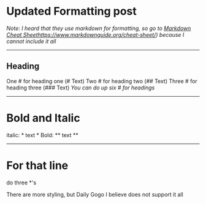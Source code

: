 # Updated Formatting post
*Note: I heard that they use markdown for formatting, so go to [Markdown Cheat Sheet]()https://www.markdownguide.org/cheat-sheet/) because I cannot include it all*
***
## Heading
One # for heading one (# Text)
Two # for heading two (## Text)
Three # for heading three (### Text)
*You can do up six # for headings*
***
# Bold and Italic
italic: * text *
Bold: ** text **
***
# For that line
do three *'s

There are more styling, but Daily Gogo I believe does not support it all